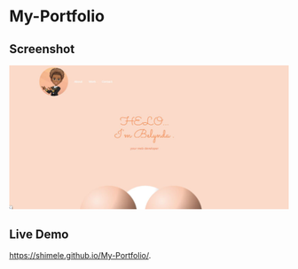 # My-Portfolio

## Screenshot 
![alt text](https://github.com/Shimele/Portfolio/blob/master/images/screenshot.JPG)

## Live Demo
https://shimele.github.io/My-Portfolio/.

